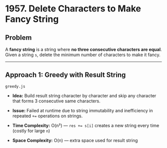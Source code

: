 # 1957. Delete Characters to Make Fancy String

## Problem

A **fancy string** is a string where **no three consecutive characters are equal**. Given a string `s`, delete the minimum number of characters to make it fancy.

---

## Approach 1: Greedy with Result String
`greedy.js`

* **Idea:** Build result string character by character and skip any character that forms 3 consecutive same characters.

* **Issue:** Failed at runtime due to string immutability and inefficiency in repeated `+=` operations on strings.

* **Time Complexity:** O(n²) — `res += s[i]` creates a new string every time (costly for large `n`)

* **Space Complexity:** O(n) — extra space used for result string